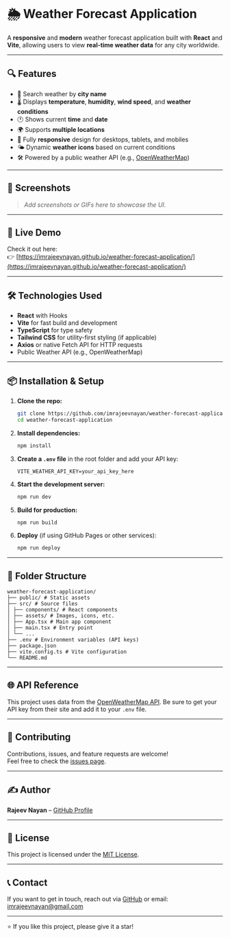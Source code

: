 # 🌦️ Weather Forecast Application

A **responsive** and **modern** weather forecast application built with **React** and **Vite**, allowing users to view **real-time weather data** for any city worldwide.

---

## 🔍 Features

- 🔎 Search weather by **city name**
- 🌡️ Displays **temperature**, **humidity**, **wind speed**, and **weather conditions**
- 🕐 Shows current **time** and **date**
- 🌍 Supports **multiple locations**
- 📱 Fully **responsive** design for desktops, tablets, and mobiles
- 🌤️ Dynamic **weather icons** based on current conditions
- 🛠️ Powered by a public weather API (e.g., [OpenWeatherMap](https://openweathermap.org/))

---

## 📸 Screenshots

> _Add screenshots or GIFs here to showcase the UI._

---

## 🚀 Live Demo

Check it out here:  
👉 [https://imrajeevnayan.github.io/weather-forecast-application/](https://imrajeevnayan.github.io/weather-forecast-application/)

---

## 🛠️ Technologies Used

- **React** with Hooks  
- **Vite** for fast build and development  
- **TypeScript** for type safety  
- **Tailwind CSS** for utility-first styling (if applicable)  
- **Axios** or native Fetch API for HTTP requests  
- Public Weather API (e.g., OpenWeatherMap)  

---

## 📦 Installation & Setup

1. **Clone the repo:**

    ```bash
    git clone https://github.com/imrajeevnayan/weather-forecast-application.git
    cd weather-forecast-application
    ```

2. **Install dependencies:**

    ```bash
    npm install
    ```

3. **Create a `.env` file** in the root folder and add your API key:

    ```env
    VITE_WEATHER_API_KEY=your_api_key_here
    ```

4. **Start the development server:**

    ```bash
    npm run dev
    ```

5. **Build for production:**

    ```bash
    npm run build
    ```

6. **Deploy** (if using GitHub Pages or other services):

    ```bash
    npm run deploy
    ```

---

## 📁 Folder Structure
```
weather-forecast-application/
├── public/ # Static assets
├── src/ # Source files
│ ├── components/ # React components
│ ├── assets/ # Images, icons, etc.
│ ├── App.tsx # Main app component
│ ├── main.tsx # Entry point
│ └── ...
├── .env # Environment variables (API keys)
├── package.json
├── vite.config.ts # Vite configuration
└── README.md
```

---

## 🌐 API Reference

This project uses data from the [OpenWeatherMap API](https://openweathermap.org/api). Be sure to get your API key from their site and add it to your `.env` file.

---

## 🤝 Contributing

Contributions, issues, and feature requests are welcome!  
Feel free to check the [issues page](https://github.com/imrajeevnayan/weather-forecast-application/issues).

---

## ✍️ Author

**Rajeev Nayan** – [GitHub Profile](https://github.com/imrajeevnayan)

---

## 📜 License

This project is licensed under the [MIT License](LICENSE).

---

## 📞 Contact

If you want to get in touch, reach out via [GitHub](https://github.com/imrajeevnayan) or email: imrajeevnayan@gmail.com

---

⭐️ If you like this project, please give it a star!

